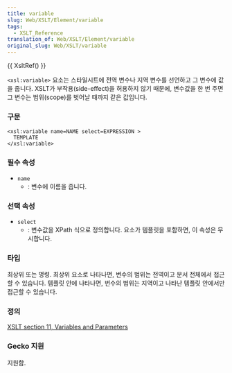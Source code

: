 ```yaml
---
title: variable
slug: Web/XSLT/Element/variable
tags:
  - XSLT_Reference
translation_of: Web/XSLT/Element/variable
original_slug: Web/XSLT/variable
---
```

{{ XsltRef() }}

`<xsl:variable>` 요소는 스타일시트에 전역 변수나 지역 변수를 선언하고 그 변수에 값을 줍니다. XSLT가 부작용(side-effect)을 허용하지 않기 때문에, 변수값을 한 번 주면 그 변수는 범위(scope)를 벗어날 때까지 같은 값입니다.

### 구문

```
<xsl:variable name=NAME select=EXPRESSION >
  TEMPLATE
</xsl:variable>
```

### 필수 속성

- `name`
  - : 변수에 이름을 줍니다.

### 선택 속성

- `select`
  - : 변수값을 XPath 식으로 정의합니다. 요소가 템플릿을 포함하면, 이 속성은 무시합니다.

### 타입

최상위 또는 명령. 최상위 요소로 나타나면, 변수의 범위는 전역이고 문서 전체에서 접근할 수 있습니다. 템플릿 안에 나타나면, 번수의 범위는 지역이고 나타난 템플릿 안에서만 접근할 수 있습니다.

### 정의

[XSLT section 11, Variables and Parameters](http://www.w3.org/TR/xslt#variables)

### Gecko 지원

지원함.
